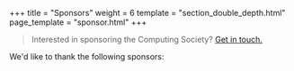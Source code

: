+++
title = "Sponsors"
weight = 6
template = "section_double_depth.html"
page_template = "sponsor.html"
+++

> Interested in sponsoring the Computing Society? [Get in touch.](@/exec/_index.md)

We'd like to thank the following sponsors: